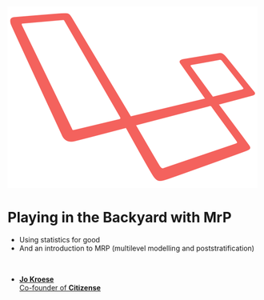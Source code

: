 ![Laravel](lib/img/laravel-logo.png "Laravel")

# Playing in the Backyard with MrP

- Using statistics for good
- And an introduction to MRP (multilevel modelling and poststratification)

<br>

- <a href = "https://jokroese.com"><b>Jo Kroese</b><br>Co-founder of <b>Citizense</b></a>
